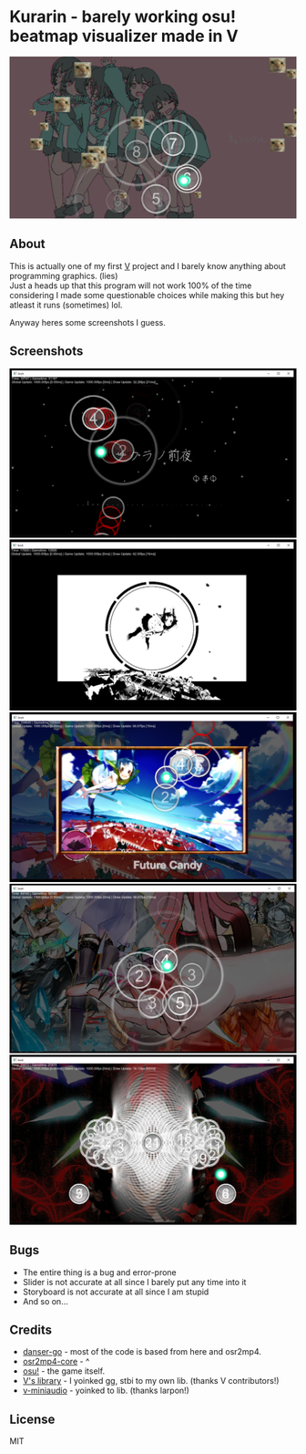 # Kurarin - barely working osu! beatmap visualizer made in V

![logo](assets/screenshots/logo.png)

## About

This is actually one of my first [V](https://vlang.io) project and I barely know anything about programming graphics. (lies) <br/>
Just a heads up that this program will not work 100% of the time considering I made some questionable choices while making this but hey atleast it runs (sometimes) lol.

Anyway heres some screenshots I guess.

## Screenshots

![1](assets/screenshots/1.png)
![2](assets/screenshots/3.png)
![3](assets/screenshots/5.png)
![4](assets/screenshots/6.png)
![5](assets/screenshots/7.png)

## Bugs

* The entire thing is a bug and error-prone
* Slider is not accurate at all since I barely put any time into it
* Storyboard is not accurate at all since I am stupid
* And so on...

## Credits

* [danser-go](https://github.com/Wieku/danser-go) - most of the code is based from here and osr2mp4.
* [osr2mp4-core](https://github.com/uyitroa/osr2mp4-core) - ^
* [osu!](https://osu.ppy.sh/home) - the game itself.
* [V's library](https://github.com/vlang/v/vlib) - I yoinked gg, stbi to my own lib. (thanks V contributors!)
* [v-miniaudio](https://github.com/Larpon/v-miniaudio) - yoinked to lib. (thanks larpon!)


## License

MIT
